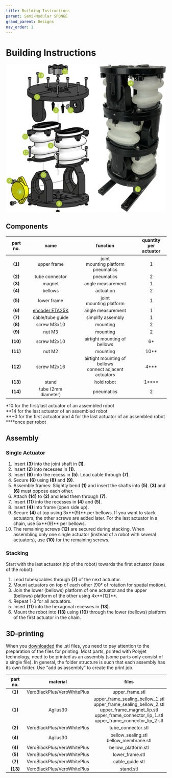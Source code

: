 ```yaml
---
title: Building Instructions
parent: Semi-Modular SPONGE
grand_parent: Designs
nav_order: 1
---
```


# Building Instructions
<p align="center">
<img src="images/../../../images/semi_modular_sponge_components.png" width=500>
</p>

## Components


|part no. | name | function | quantity <br> per actuator|
| :----: | :----: | :----: | :----: |
| **(1)** | upper frame | joint<br>mounting platform <br> pneumatics | 1 |
| **(2)** | tube connector | pneumatics | 2 |
| **(3)** | magnet | angle measurement | 1 |
| **(4)** | bellows | actuation | 2 |
| **(5)** | lower frame | joint<br>mounting platform| 1 |
| **(6)** | [encoder ETA25K](https://www.megatron.de/en/products/angle-sensors/encoder-etx25k-with-3d-hall-as-kit-versions.html) | angle measurement| 1 |
| **(7)** | cable/tube guide | simplify assembly | 1 |
| **(8)** | screw M3x10 | mounting | 2 |
| **(9)** | nut M3 | mounting | 2 |
| **(10)** | screw M2x10 | airtight mounting of bellows | 6* |
| **(11)** | nut M2 | mounting| 10** |
| **(12)** | screw M2x16 | airtight mounting of bellows<br>connect adjacent actuators | 4*** |
| **(13)** | stand | hold robot | 1\*\*\*\* |
| **(14)** | tube (2mm diameter) |pneumatics| 2 |

\*10 for the first/last actuator of an assembled robot <br>
\*\*14 for the last actuator of an assembled robot<br>
\*\*\*0 for the first actuator and 4 for the last actuator of an assembled robot<br>
\*\*\*\*once per robot

## Assembly
### Single Actuator

1. Insert **(3)** into the joint shaft in **(1)**.
2. Insert **(2)** into recesses in **(1)**.
3. Insert **(6)** into the recess in **(5)**. Lead cable through **(7)**.
4. Secure **(6)** using **(8)** and **(9)**.
5. Assemble frames: Slightly bend **(1)** and insert the shafts into **(5)**. **(3)** and **(6)** must oppose each other.
6. Attach **(14)** to **(2)** and lead them through **(7)**.
7. Insert **(11)** into the recesses in **(4)** and **(5)**.
8. Insert **(4)** into frame (open side up).
9. Secure **(4)** at top using 3x**(9)** per bellows. If you want to stack actuators, the other screws are added later. For the last actuator in a chain, use 5x**(9)** per bellows.
10. The remaining screws **(12)** are secured during stacking. When assembling only one single actuator (instead of a robot with several actuators), use **(10)** for the remaining screws.

### Stacking

Start with the last actuator (tip of the robot) towards the first actuator (base of the robot):

1. Lead tubes/cables through **(7)** of the next actuator.
2. Mount actuators on top of each other (90° of rotation for spatial motion).
3. Join the lower (bellows) platform of one actuator and the upper (bellows) platform of the other using 4x**(12)**.
4. Repeat 1-3 for all actuators.
5. Insert **(11)** into the hexagonal recesses in **(13)**.
6. Mount the robot into **(13)** using **(10)** through the lower (bellows) platform of the first actuator in the chain.

## 3D-printing

When you [downloaded](/sponge/downloads/SPONGE_SemiModular_CAD_stl.zip) the .stl files, you need to pay attention to the preparation of the files for printing. Most parts, printed with Polyjet technology, need to be printed as an assembly (some parts only consist of a single file). In general, the folder structure is such that each assembly has its own folder. Use “add as assembly” to create the print job.

| part no. |material | files |
| :----: | :----: | :----: |
|**(1)**|VeroBlackPlus/VeroWhitePlus | upper_frame.stl |
|**(1)**|Agilus30 | upper_frame_sealing_bellow_1.stl <br> upper_frame_sealing_bellow_2.stl <br> upper_frame_magnet_lip.stl <br> upper_frame_connector_lip_1.stl <br> upper_frame_connector_lip_2.stl   |
|**(2)**|VeroBlackPlus/VeroWhitePlus | tube_connector.stl |
|**(4)**|Agilus30 | bellow_sealing.stl <br> bellow_membrane.stl |
|**(4)**|VeroBlackPlus/VeroWhitePlus | bellow_platform.stl |
|**(5)**|VeroBlackPlus/VeroWhitePlus | lower_frame.stl |
|**(7)**|VeroBlackPlus/VeroWhitePlus | cable_guide.stl |
|**(13)**|VeroBlackPlus/VeroWhitePlus | stand.stl |

[def]: mages/actuator_extvalve_components.pn
